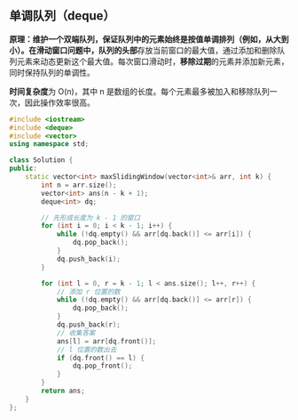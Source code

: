 ## 单调队列（deque）

**原理：**维护一个双端队列，保证队列中的元素始终是按值单调排列（例如，从大到小）。在滑动窗口问题中，队列的**头部**存放当前窗口的最大值，通过添加和删除队列元素来动态更新这个最大值。每次窗口滑动时，**移除过期**的元素并添加新元素，同时保持队列的单调性。

**时间复杂度**为 O(n)，其中 n 是数组的长度。每个元素最多被加入和移除队列一次，因此操作效率很高。

```c++
#include <iostream>
#include <deque>
#include <vector>
using namespace std;

class Solution {
public:
    static vector<int> maxSlidingWindow(vector<int>& arr, int k) {
        int n = arr.size();
        vector<int> ans(n - k + 1);
        deque<int> dq;

        // 先形成长度为 k - 1 的窗口
        for (int i = 0; i < k - 1; i++) {
            while (!dq.empty() && arr[dq.back()] <= arr[i]) {
                dq.pop_back();
            }
            dq.push_back(i);
        }

        for (int l = 0, r = k - 1; l < ans.size(); l++, r++) {
            // 添加 r 位置的数
            while (!dq.empty() && arr[dq.back()] <= arr[r]) {
                dq.pop_back();
            }
            dq.push_back(r);
            // 收集答案
            ans[l] = arr[dq.front()];
            // l 位置的数出去
            if (dq.front() == l) {
                dq.pop_front();
            }
        }
        return ans;
    }
};
```

